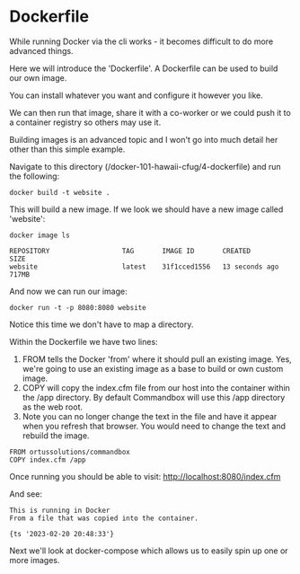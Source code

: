 # Dockerfile

While running Docker via the cli works - it becomes difficult to do more advanced things.

Here we will introduce the 'Dockerfile'.  A Dockerfile can be used to build our own image.

You can install whatever you want and configure it however you like.

We can then run that image, share it with a co-worker or we could push it to a container registry so others may use it.

Building images is an advanced topic and I won't go into much detail her other than this simple example.

Navigate to this directory (/docker-101-hawaii-cfug/4-dockerfile) and run the following:


```
docker build -t website .
```

This will build a new image. If we look we should have a new image called 'website':

```
docker image ls

REPOSITORY                  TAG       IMAGE ID       CREATED          SIZE
website                     latest    31f1cced1556   13 seconds ago   717MB
```

And now we can run our image:

```
docker run -t -p 8080:8080 website
```

Notice this time we don't have to map a directory.

Within the Dockerfile we have two lines:

1. FROM tells the Docker 'from' where it should pull an existing image.  Yes, we're going to use an existing image as a base to build or own custom image.
2. COPY will copy the index.cfm file from our host into the container within the /app directory. By default Commandbox will use this /app directory as the web root.
3. Note you can no longer change the text in the file and have it appear when you refresh that browser. You would need to change the text and rebuild the image.

```
FROM ortussolutions/commandbox
COPY index.cfm /app
```

Once running you should be able to visit: [http://localhost:8080/index.cfm](http://localhost:8080/index.cfm)

And see:

```
This is running in Docker
From a file that was copied into the container.

{ts '2023-02-20 20:48:33'}
```



Next we'll look at docker-compose which allows us to easily spin up one or more images.
